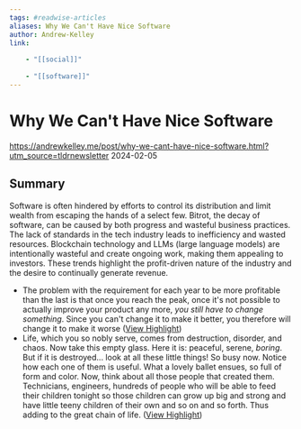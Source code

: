```yaml
---
tags: #readwise-articles
aliases: Why We Can't Have Nice Software
author: Andrew-Kelley
link:
 
    - "[[social]]"
 
    - "[[software]]"
---
```

# Why We Can't Have Nice Software

https://andrewkelley.me/post/why-we-cant-have-nice-software.html?utm_source=tldrnewsletter
2024-02-05
## Summary
Software is often hindered by efforts to control its distribution and limit wealth from escaping the hands of a select few. Bitrot, the decay of software, can be caused by both progress and wasteful business practices. The lack of standards in the tech industry leads to inefficiency and wasted resources. Blockchain technology and LLMs (large language models) are intentionally wasteful and create ongoing work, making them appealing to investors. These trends highlight the profit-driven nature of the industry and the desire to continually generate revenue.

- The problem with the requirement for each year to be more profitable than the last is that once you reach the peak, once it's not possible to actually improve your product any more, *you still have to change something*. Since you can't change it to make it better, you therefore will change it to make it worse ([View Highlight](https://read.readwise.io/read/01ht98eq5se0npv7rt7de633t2))
- Life, which you so nobly serve, comes from destruction, disorder, and chaos. Now take this empty glass. Here it is: peaceful, serene, *boring*. But if it is destroyed... look at all these little things! So busy now. Notice how each one of them is useful. What a lovely ballet ensues, so full of form and color. Now, think about all those people that created them. Technicians, engineers, hundreds of people who will be able to feed their children tonight so those children can grow up big and strong and have little teeny children of their own and so on and so forth. Thus adding to the great chain of life. ([View Highlight](https://read.readwise.io/read/01ht98jwmz2tyzafshr5ww48f4))
